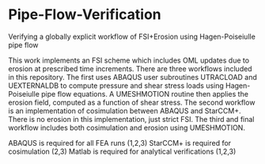 # Pipe-Flow-Verification
Verifying a globally explicit workflow of FSI+Erosion using Hagen-Poiseiulle pipe flow

This work implements an FSI scheme which includes OML updates due to erosion at prescribed time increments.
There are three workflows included in this repository. The first uses ABAQUS user subroutines UTRACLOAD and UEXTERNALDB to compute pressure and shear stress loads using Hagen-Poiseiulle pipe flow equations. A UMESHMOTION routine then applies the erosion field, computed as a function of shear stress.
The second workflow is an implementation of cosimulation between ABAQUS and StarCCM+. There is no erosion in this implementation, just strict FSI.
The third and final workflow includes both cosimulation and erosion using UMESHMOTION.

ABAQUS is required for all FEA runs (1,2,3)
StarCCM+ is required for cosimulation (2,3)
Matlab is required for analytical verifications (1,2,3)
